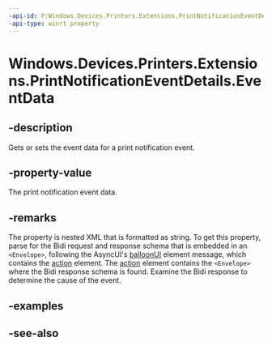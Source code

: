 ----api-id: P:Windows.Devices.Printers.Extensions.PrintNotificationEventDetails.EventData
-api-type: winrt property
---<!-- Property syntaxpublic string EventData { get;  set; }--># Windows.Devices.Printers.Extensions.PrintNotificationEventDetails.EventData## -descriptionGets or sets the event data for a print notification event.## -property-valueThe print notification event data.## -remarksThe  property is nested XML that is formatted as string. To get this property, parse for the Bidi request and response schema that is embedded in an `<Envelope>`, following the AsyncUI's [balloonUI](http://msdn.microsoft.com/library/8db15dcb-26ed-429e-ad4c-e5dc59f9bbca) element message, which contains the [action](http://msdn.microsoft.com/library/dae207ad-072e-4de6-b6a2-f1188ce91065) element. The [action](http://msdn.microsoft.com/library/dae207ad-072e-4de6-b6a2-f1188ce91065) element contains the `<Envelope>` where the Bidi response schema is found. Examine the Bidi response to determine the cause of the event.## -examples## -see-also